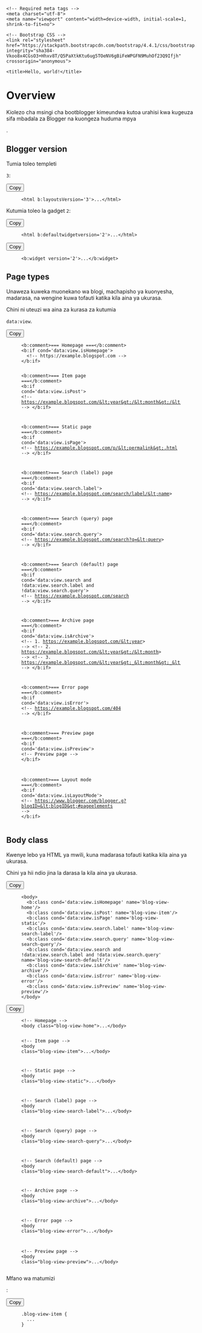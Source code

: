 <!doctype html>
<html lang="en">
  <head>
   
    <!-- Required meta tags -->
    <meta charset="utf-8">
    <meta name="viewport" content="width=device-width, initial-scale=1, shrink-to-fit=no">

    <!-- Bootstrap CSS -->
    <link rel="stylesheet" href="https://stackpath.bootstrapcdn.com/bootstrap/4.4.1/css/bootstrap.min.css" integrity="sha384-Vkoo8x4CGsO3+Hhxv8T/Q5PaXtkKtu6ug5TOeNV6gBiFeWPGFN9MuhOf23Q9Ifjh" crossorigin="anonymous">

    <title>Hello, world!</title>
  </head>
  <body>

<div class="container">
<main class="col-12 col-md-9 col-xl-8 py-md-3 pl-md-5 order-2 bd-content" role="main">
          <h1 class="bd-title" id="content">Overview</h1>
          <p class="bd-lead">Kiolezo cha msingi cha bootblogger kimeundwa kutoa urahisi kwa kugeuza sifa mbadala za Blogger na kuongeza huduma mpya

.</p>
          <h2 id="blogger-version"><div>Blogger version<a class="anchorjs-link " href="#blogger-version" aria-label="Anchor link for: blogger version" data-anchorjs-icon="#" style="padding-left: 0.375em;"></a></div></h2>

<p>Tumia toleo templeti 

 <code class="highlighter-rouge">3</code>:</p>

<div class="bd-clipboard"><button class="btn-clipboard" title="" data-original-title="Copy to clipboard">Copy</button></div><figure class="highlight"><pre><code class="language-html" data-lang="html"><span class="nt">&lt;html</span> <span class="na">b:layoutsVersion=</span><span class="s">'3'</span><span class="nt">&gt;</span>...<span class="nt">&lt;/html&gt;</span></code></pre></figure>

<p>Kutumia toleo la gadget <code class="highlighter-rouge">2</code>:</p>

<div class="bd-clipboard"><button class="btn-clipboard" title="" data-original-title="Copy to clipboard">Copy</button></div><figure class="highlight"><pre><code class="language-html" data-lang="html"><span class="nt">&lt;html</span> <span class="na">b:defaultwidgetversion=</span><span class="s">'2'</span><span class="nt">&gt;</span>...<span class="nt">&lt;/html&gt;</span></code></pre></figure>

<div class="bd-clipboard"><button class="btn-clipboard" title="" data-original-title="Copy to clipboard">Copy</button></div><figure class="highlight"><pre><code class="language-html" data-lang="html"><span class="nt">&lt;b:widget</span> <span class="na">version=</span><span class="s">'2'</span><span class="nt">&gt;</span>...<span class="nt">&lt;/b:widget&gt;</span></code></pre></figure>

<h2 id="page-types"><div>Page types<a class="anchorjs-link " href="#page-types" aria-label="Anchor link for: page types" data-anchorjs-icon="#" style="padding-left: 0.375em;"></a></div></h2>

<p>Unaweza kuweka muonekano wa blogi, machapisho ya kuonyesha, madarasa, na wengine kuwa tofauti katika kila aina ya ukurasa.</p>

<p>Chini ni uteuzi wa aina za kurasa za kutumia

<code class="highlighter-rouge">data:view</code>.</p>

<div class="bd-clipboard"><button class="btn-clipboard" title="" data-original-title="Copy to clipboard">Copy</button></div><figure class="highlight"><pre><code class="language-html" data-lang="html"><span class="nt">&lt;b:comment&gt;</span>=== Homepage ===<span class="nt">&lt;/b:comment&gt;</span>
<span class="nt">&lt;b:if</span> <span class="na">cond=</span><span class="s">'data:view.isHomepage'</span><span class="nt">&gt;</span>
  <span class="c">&lt;!-- https://example.blogspot.com --&gt;</span>
<span class="nt">&lt;/b:if&gt;</span>

<span class="nt">&lt;b:comment&gt;</span>=== Item page ===<span class="nt">&lt;/b:comment&gt;</span>
<span class="nt">&lt;b:if</span> <span class="na">cond=</span><span class="s">'data:view.isPost'</span><span class="nt">&gt;</span>
  <span class="c">&lt;!-- https://example.blogspot.com/&lt;year&gt;/&lt;month&gt;/&lt;permalink&gt;.html --&gt;</span>
<span class="nt">&lt;/b:if&gt;</span>

<span class="nt">&lt;b:comment&gt;</span>=== Static page ===<span class="nt">&lt;/b:comment&gt;</span>
<span class="nt">&lt;b:if</span> <span class="na">cond=</span><span class="s">'data:view.isPage'</span><span class="nt">&gt;</span>
  <span class="c">&lt;!-- https://example.blogspot.com/p/&lt;permalink&gt;.html --&gt;</span>
<span class="nt">&lt;/b:if&gt;</span>

<span class="nt">&lt;b:comment&gt;</span>=== Search (label) page ===<span class="nt">&lt;/b:comment&gt;</span>
<span class="nt">&lt;b:if</span> <span class="na">cond=</span><span class="s">'data:view.search.label'</span><span class="nt">&gt;</span>
  <span class="c">&lt;!-- https://example.blogspot.com/search/label/&lt;name&gt; --&gt;</span>
<span class="nt">&lt;/b:if&gt;</span>

<span class="nt">&lt;b:comment&gt;</span>=== Search (query) page ===<span class="nt">&lt;/b:comment&gt;</span>
<span class="nt">&lt;b:if</span> <span class="na">cond=</span><span class="s">'data:view.search.query'</span><span class="nt">&gt;</span>
  <span class="c">&lt;!-- https://example.blogspot.com/search?q=&lt;query&gt; --&gt;</span>
<span class="nt">&lt;/b:if&gt;</span>

<span class="nt">&lt;b:comment&gt;</span>=== Search (default) page ===<span class="nt">&lt;/b:comment&gt;</span>
<span class="nt">&lt;b:if</span> <span class="na">cond=</span><span class="s">'data:view.search and !data:view.search.label and !data:view.search.query'</span><span class="nt">&gt;</span>
  <span class="c">&lt;!-- https://example.blogspot.com/search --&gt;</span>
<span class="nt">&lt;/b:if&gt;</span>

<span class="nt">&lt;b:comment&gt;</span>=== Archive page ===<span class="nt">&lt;/b:comment&gt;</span>
<span class="nt">&lt;b:if</span> <span class="na">cond=</span><span class="s">'data:view.isArchive'</span><span class="nt">&gt;</span>
  <span class="c">&lt;!-- 1. https://example.blogspot.com/&lt;year&gt; --&gt;</span>
  <span class="c">&lt;!-- 2. https://example.blogspot.com/&lt;year&gt;/&lt;month&gt; --&gt;</span>
  <span class="c">&lt;!-- 3. https://example.blogspot.com/&lt;year&gt;_&lt;month&gt;_&lt;day&gt;_archive.html --&gt;</span>
<span class="nt">&lt;/b:if&gt;</span>

<span class="nt">&lt;b:comment&gt;</span>=== Error page ===<span class="nt">&lt;/b:comment&gt;</span>
<span class="nt">&lt;b:if</span> <span class="na">cond=</span><span class="s">'data:view.isError'</span><span class="nt">&gt;</span>
  <span class="c">&lt;!-- https://example.blogspot.com/404 --&gt;</span>
<span class="nt">&lt;/b:if&gt;</span>

<span class="nt">&lt;b:comment&gt;</span>=== Preview page ===<span class="nt">&lt;/b:comment&gt;</span>
<span class="nt">&lt;b:if</span> <span class="na">cond=</span><span class="s">'data:view.isPreview'</span><span class="nt">&gt;</span>
  <span class="c">&lt;!-- Preview page --&gt;</span>
<span class="nt">&lt;/b:if&gt;</span>

<span class="nt">&lt;b:comment&gt;</span>=== Layout mode ===<span class="nt">&lt;/b:comment&gt;</span>
<span class="nt">&lt;b:if</span> <span class="na">cond=</span><span class="s">'data:view.isLayoutMode'</span><span class="nt">&gt;</span>
  <span class="c">&lt;!-- https://www.blogger.com/blogger.g?blogID=&lt;blogID&gt;#pageelements --&gt;</span>
<span class="nt">&lt;/b:if&gt;</span></code></pre></figure>

<h2 id="body-class"><div>Body class<a class="anchorjs-link " href="#body-class" aria-label="Anchor link for: body class" data-anchorjs-icon="#" style="padding-left: 0.375em;"></a></div></h2>

<p>Kwenye lebo ya HTML ya mwili, kuna madarasa tofauti katika kila aina ya ukurasa.

</p>

<p>Chini ya hii ndio jina la darasa la kila aina ya ukurasa.

</p>

<div class="bd-clipboard"><button class="btn-clipboard" title="" data-original-title="Copy to clipboard">Copy</button></div><figure class="highlight"><pre><code class="language-html" data-lang="html"><span class="nt">&lt;body&gt;</span>
  <span class="nt">&lt;b:class</span> <span class="na">cond=</span><span class="s">'data:view.isHomepage'</span> <span class="na">name=</span><span class="s">'blog-view-home'</span><span class="nt">/&gt;</span>
  <span class="nt">&lt;b:class</span> <span class="na">cond=</span><span class="s">'data:view.isPost'</span> <span class="na">name=</span><span class="s">'blog-view-item'</span><span class="nt">/&gt;</span>
  <span class="nt">&lt;b:class</span> <span class="na">cond=</span><span class="s">'data:view.isPage'</span> <span class="na">name=</span><span class="s">'blog-view-static'</span><span class="nt">/&gt;</span>
  <span class="nt">&lt;b:class</span> <span class="na">cond=</span><span class="s">'data:view.search.label'</span> <span class="na">name=</span><span class="s">'blog-view-search-label'</span><span class="nt">/&gt;</span>
  <span class="nt">&lt;b:class</span> <span class="na">cond=</span><span class="s">'data:view.search.query'</span> <span class="na">name=</span><span class="s">'blog-view-search-query'</span><span class="nt">/&gt;</span>
  <span class="nt">&lt;b:class</span> <span class="na">cond=</span><span class="s">'data:view.search and !data:view.search.label and !data:view.search.query'</span> <span class="na">name=</span><span class="s">'blog-view-search-default'</span><span class="nt">/&gt;</span>
  <span class="nt">&lt;b:class</span> <span class="na">cond=</span><span class="s">'data:view.isArchive'</span> <span class="na">name=</span><span class="s">'blog-view-archive'</span><span class="nt">/&gt;</span>
  <span class="nt">&lt;b:class</span> <span class="na">cond=</span><span class="s">'data:view.isError'</span> <span class="na">name=</span><span class="s">'blog-view-error'</span><span class="nt">/&gt;</span>
  <span class="nt">&lt;b:class</span> <span class="na">cond=</span><span class="s">'data:view.isPreview'</span> <span class="na">name=</span><span class="s">'blog-view-preview'</span><span class="nt">/&gt;</span>
<span class="nt">&lt;/body&gt;</span></code></pre></figure>

<div class="bd-clipboard"><button class="btn-clipboard" title="" data-original-title="Copy to clipboard">Copy</button></div><figure class="highlight"><pre><code class="language-html" data-lang="html"><span class="c">&lt;!-- Homepage --&gt;</span>
<span class="nt">&lt;body</span> <span class="na">class=</span><span class="s">"blog-view-home"</span><span class="nt">&gt;</span>...<span class="nt">&lt;/body&gt;</span>

<span class="c">&lt;!-- Item page --&gt;</span>
<span class="nt">&lt;body</span> <span class="na">class=</span><span class="s">"blog-view-item"</span><span class="nt">&gt;</span>...<span class="nt">&lt;/body&gt;</span>

<span class="c">&lt;!-- Static page --&gt;</span>
<span class="nt">&lt;body</span> <span class="na">class=</span><span class="s">"blog-view-static"</span><span class="nt">&gt;</span>...<span class="nt">&lt;/body&gt;</span>

<span class="c">&lt;!-- Search (label) page --&gt;</span>
<span class="nt">&lt;body</span> <span class="na">class=</span><span class="s">"blog-view-search-label"</span><span class="nt">&gt;</span>...<span class="nt">&lt;/body&gt;</span>

<span class="c">&lt;!-- Search (query) page --&gt;</span>
<span class="nt">&lt;body</span> <span class="na">class=</span><span class="s">"blog-view-search-query"</span><span class="nt">&gt;</span>...<span class="nt">&lt;/body&gt;</span>

<span class="c">&lt;!-- Search (default) page --&gt;</span>
<span class="nt">&lt;body</span> <span class="na">class=</span><span class="s">"blog-view-search-default"</span><span class="nt">&gt;</span>...<span class="nt">&lt;/body&gt;</span>

<span class="c">&lt;!-- Archive page --&gt;</span>
<span class="nt">&lt;body</span> <span class="na">class=</span><span class="s">"blog-view-archive"</span><span class="nt">&gt;</span>...<span class="nt">&lt;/body&gt;</span>

<span class="c">&lt;!-- Error page --&gt;</span>
<span class="nt">&lt;body</span> <span class="na">class=</span><span class="s">"blog-view-error"</span><span class="nt">&gt;</span>...<span class="nt">&lt;/body&gt;</span>

<span class="c">&lt;!-- Preview page --&gt;</span>
<span class="nt">&lt;body</span> <span class="na">class=</span><span class="s">"blog-view-preview"</span><span class="nt">&gt;</span>...<span class="nt">&lt;/body&gt;</span></code></pre></figure>

<p>Mfano wa matumizi

:</p>

<div class="bd-clipboard"><button class="btn-clipboard" title="" data-original-title="Copy to clipboard">Copy</button></div><figure class="highlight"><pre><code class="language-css" data-lang="css"><span class="nc">.blog-view-item</span> <span class="p">{</span>
  <span class="err">...</span>
<span class="p">}</span>



  </div>
        </main>
        </div>
        
        

